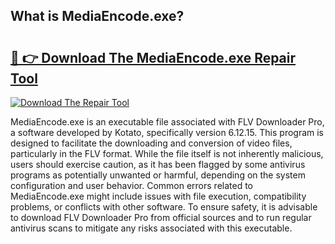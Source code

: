 ## What is MediaEncode.exe? 

# <h2><a href="https://exedetect.com/download.php?MediaEncode.exe">🔗 👉 Download The MediaEncode.exe Repair Tool</a></h2>

[![Download The Repair Tool](https://exedetect.com/download-button.jpg)](https://exedetect.com/download.php?MediaEncode.exe)

MediaEncode.exe is an executable file associated with FLV Downloader Pro, a software developed by Kotato, specifically version 6.12.15. This program is designed to facilitate the downloading and conversion of video files, particularly in the FLV format. While the file itself is not inherently malicious, users should exercise caution, as it has been flagged by some antivirus programs as potentially unwanted or harmful, depending on the system configuration and user behavior. Common errors related to MediaEncode.exe might include issues with file execution, compatibility problems, or conflicts with other software. To ensure safety, it is advisable to download FLV Downloader Pro from official sources and to run regular antivirus scans to mitigate any risks associated with this executable.